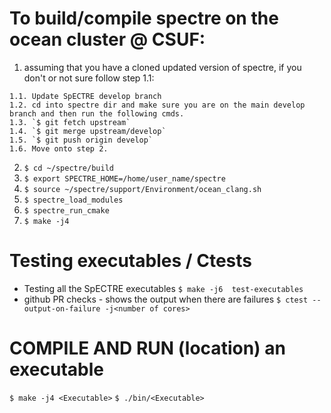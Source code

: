 # To build/compile spectre on the ocean cluster @ CSUF:
1. assuming that you have a cloned updated version of spectre, if you don't or not sure follow step 1.1:
```
1.1. Update SpECTRE develop branch
1.2. cd into spectre dir and make sure you are on the main develop branch and then run the following cmds.
1.3. `$ git fetch upstream`
1.4. `$ git merge upstream/develop`
1.5. `$ git push origin develop`
1.6. Move onto step 2. 
```
2. `$ cd ~/spectre/build`
3. `$ export SPECTRE_HOME=/home/user_name/spectre`
4. `$ source ~/spectre/support/Environment/ocean_clang.sh`
5. `$ spectre_load_modules`
6. `$ spectre_run_cmake`
7. `$ make -j4`

# Testing executables / Ctests
* Testing all the SpECTRE executables
`$ make -j6  test-executables`
* github PR checks - shows the output when there are failures 
`$ ctest --output-on-failure -j<number of cores>`

# COMPILE AND RUN (location) an executable 
`$ make -j4 <Executable>`
`$ ./bin/<Executable>`
